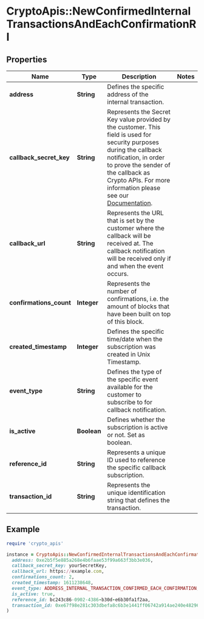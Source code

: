 # CryptoApis::NewConfirmedInternalTransactionsAndEachConfirmationRI

## Properties

| Name | Type | Description | Notes |
| ---- | ---- | ----------- | ----- |
| **address** | **String** | Defines the specific address of the internal transaction. |  |
| **callback_secret_key** | **String** | Represents the Secret Key value provided by the customer. This field is used for security purposes during the callback notification, in order to prove the sender of the callback as Crypto APIs. For more information please see our [Documentation](https://developers.cryptoapis.io/technical-documentation/general-information/callbacks#callback-security). |  |
| **callback_url** | **String** | Represents the URL that is set by the customer where the callback will be received at. The callback notification will be received only if and when the event occurs. |  |
| **confirmations_count** | **Integer** | Represents the number of confirmations, i.e. the amount of blocks that have been built on top of this block. |  |
| **created_timestamp** | **Integer** | Defines the specific time/date when the subscription was created in Unix Timestamp. |  |
| **event_type** | **String** | Defines the type of the specific event available for the customer to subscribe to for callback notification. |  |
| **is_active** | **Boolean** | Defines whether the subscription is active or not. Set as boolean. |  |
| **reference_id** | **String** | Represents a unique ID used to reference the specific callback subscription. |  |
| **transaction_id** | **String** | Represents the unique identification string that defines the transaction. |  |

## Example

```ruby
require 'crypto_apis'

instance = CryptoApis::NewConfirmedInternalTransactionsAndEachConfirmationRI.new(
  address: 0xe2b5f5e885a268e4b6faae53f99a663f3bb3e036,
  callback_secret_key: yourSecretKey,
  callback_url: https://example.com,
  confirmations_count: 2,
  created_timestamp: 1611238648,
  event_type: ADDRESS_INTERNAL_TRANSACTION_CONFIRMED_EACH_CONFIRMATION,
  is_active: true,
  reference_id: bc243c86-0902-4386-b30d-e6b30fa1f2aa,
  transaction_id: 0xe67f98e281c303dbefa8c6b3e1441ff06742a914ae240e4829629abe7e464960
)
```

